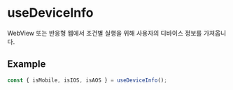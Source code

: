 # useDeviceInfo

WebView 또는 반응형 웹에서 조건별 실행을 위해 사용자의 디바이스 정보를 가져옵니다.

## Example

```ts
const { isMobile, isIOS, isAOS } = useDeviceInfo();
```
